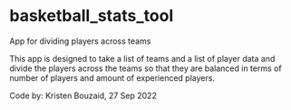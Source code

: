 # basketball_stats_tool
 App for dividing players across teams

This app is designed to take a list of teams and a list of player data and divide the players across the teams so that 
they are balanced in terms of number of players and amount of experienced players.

Code by: Kristen Bouzaid, 27 Sep 2022
